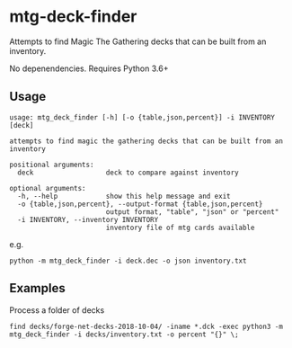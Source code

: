 # mtg-deck-finder

Attempts to find Magic The Gathering decks that can be built from an inventory.

No depenendencies.
Requires Python 3.6+

## Usage 

```
usage: mtg_deck_finder [-h] [-o {table,json,percent}] -i INVENTORY [deck]

attempts to find magic the gathering decks that can be built from an inventory

positional arguments:
  deck                  deck to compare against inventory

optional arguments:
  -h, --help            show this help message and exit
  -o {table,json,percent}, --output-format {table,json,percent}
                        output format, "table", "json" or "percent"
  -i INVENTORY, --inventory INVENTORY
                        inventory file of mtg cards available
```

e.g.

```
python -m mtg_deck_finder -i deck.dec -o json inventory.txt
```

## Examples

Process a folder of decks

```
find decks/forge-net-decks-2018-10-04/ -iname *.dck -exec python3 -m mtg_deck_finder -i decks/inventory.txt -o percent "{}" \;
```
